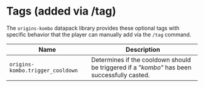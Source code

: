 # Tags (added via /tag)

The `origins-kombo` datapack library provides these optional tags with specific behavior that the player can manually add via the `/tag` command.

| Name                             | Description                                                                                 |
| -------------------------------- | ------------------------------------------------------------------------------------------- |
| `origins-kombo.trigger_cooldown` | Determines if the cooldown should be triggered if a _"kombo"_ has been successfully casted. |


